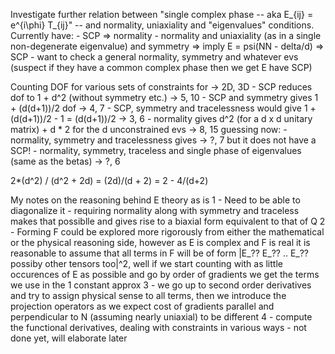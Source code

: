 Investigate further relation between "single complex phase -- aka E_{ij} = e^{i\phi} T_{ij}" -- and normality, uniaxiality and "eigenvalues" conditions. Currently have:
    - SCP => normality
    - normality and uniaxiality (as in a single non-degenerate eigenvalue) and symmetry => imply E = psi(NN - delta/d) => SCP
    - want to check a general normality, symmetry and whatever evs (suspect if they have a common complex phase then we get E have SCP)

Counting DOF for various sets of constraints                                                            for -> 2D, 3D
    - SCP reduces dof to 1 + d^2 (without symmetry etc.)                                                    -> 5, 10
    - SCP and symmetry gives 1 + (d(d+1))/2 dof                                                             -> 4, 7
    - SCP, symmetry and tracelessness would give 1 + (d(d+1))/2 - 1 = (d(d+1))/2                            -> 3, 6
    - normality gives d^2 (for a d x d unitary matrix) + d * 2 for the d unconstrained evs                  -> 8, 15
    guessing now:
    - normality, symmetry and tracelessness gives                                                           -> ?, 7
        but it does not have a SCP!
    - normality, symmetry, traceless and single phase of eigenvalues (same as the betas)                    -> ?, 6


2*(d^2) / (d^2 + 2d) = (2d)/(d + 2) = 2 - 4/(d+2)


My notes on the reasoning behind E theory as is
    1 - Need to be able to diagonalize it - requiring normality along with symmetry and traceless makes that possiblle and gives rise to a biaxial form equivalent to that of Q
    2 - Forming F could be explored more rigorously from either the mathematical or the physical reasoning side, however as E is complex and F is real it is reasonable to assume that all terms in F will be of form |E_?? E_?? .. E_?? possiby other tensors too|^2, well if we start counting with as little occurences of E as possible and go by order of gradients we get the terms we use in the 1 constant approx
    3 - we go up to second order derivatives and try to assign physical sense to all terms, then we introduce the projection operators as we expect cost of gradients parallel and perpendicular to N (assuming nearly uniaxial) to be different
    4 - compute the functional derivatives, dealing with constraints in various ways - not done yet, will elaborate later
